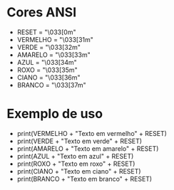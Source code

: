 # Cores ANSI
- RESET = "\033[0m"
- VERMELHO = "\033[31m"
- VERDE = "\033[32m"
- AMARELO = "\033[33m"
- AZUL = "\033[34m"
- ROXO = "\033[35m"
- CIANO = "\033[36m"
- BRANCO = "\033[37m"

# Exemplo de uso
- print(VERMELHO + "Texto em vermelho" + RESET)
- print(VERDE + "Texto em verde" + RESET)
- print(AMARELO + "Texto em amarelo" + RESET)
- print(AZUL + "Texto em azul" + RESET)
- print(ROXO + "Texto em roxo" + RESET)
- print(CIANO + "Texto em ciano" + RESET)
- print(BRANCO + "Texto em branco" + RESET)
